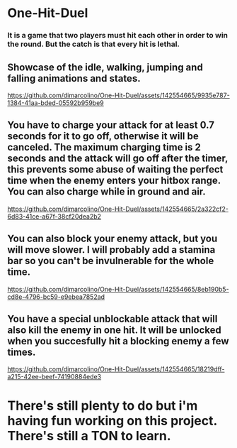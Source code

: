 # One-Hit-Duel
### It is a game that two players must hit each other in order to win the round. But the catch is that every hit is lethal.
## Showcase of the idle, walking, jumping and falling animations and states.

https://github.com/dimarcolino/One-Hit-Duel/assets/142554665/9935e787-1384-41aa-bded-05592b959be9

## You have to charge your attack for at least 0.7 seconds for it to go off, otherwise it will be canceled. The maximum charging time is 2 seconds and the attack will go off after the timer, this prevents some abuse of waiting the perfect time when the enemy enters your hitbox range. You can also charge while in ground and air.

https://github.com/dimarcolino/One-Hit-Duel/assets/142554665/2a322cf2-6d83-41ce-a67f-38cf20dea2b2

## You can also block your enemy attack, but you will move slower. I will probably add a stamina bar so you can't be invulnerable for the whole time.

https://github.com/dimarcolino/One-Hit-Duel/assets/142554665/8eb190b5-cd8e-4796-bc59-e9ebea7852ad

## You have a special unblockable attack that will also kill the enemy in one hit. It will be unlocked when you succesfully hit a blocking enemy a few times.

https://github.com/dimarcolino/One-Hit-Duel/assets/142554665/18219dff-a215-42ee-beef-74190884ede3

# There's still plenty to do but i'm having fun working on this project. There's still a TON to learn.

